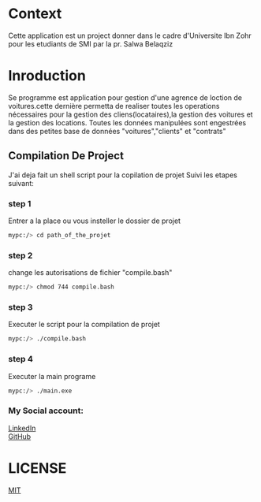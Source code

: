 # Context
Cette application est un project donner dans le cadre d'Universite Ibn Zohr pour les etudiants de SMI 
par la pr. Salwa Belaqziz
# Inroduction
Se programme est application pour gestion d'une agrence de loction de voitures.cette dernière permetta de realiser  toutes les operations nécessaires pour la gestion des cliens(locataires),la gestion des voitures et la gestion des locations.
Toutes les données manipulées sont engestrées dans des petites base de données "voitures","clients" et "contrats"

## Compilation De Project
J'ai deja fait un shell script pour la copilation de projet Suivi les etapes suivant:
### step 1
Entrer a la place ou vous insteller le dossier de projet
```bash
mypc:/> cd path_of_the_projet
```
### step 2
change les autorisations de fichier "compile.bash"
```bash
mypc:/> chmod 744 compile.bash
```
### step 3
Executer le script pour la compilation de projet
```bash
mypc:/> ./compile.bash
```
### step 4
Executer la main programe
```bash
mypc:/> ./main.exe
```
### My Social account:
  [LinkedIn](https://www.linkedin.com/in/mohamed-o-b9791aba/) \
  [GitHub](https://github.com/bssayla)
  
# LICENSE
  [MIT](https://github.com/bssayla/Projet_Location_Voiture/blob/main/LICENSE)
